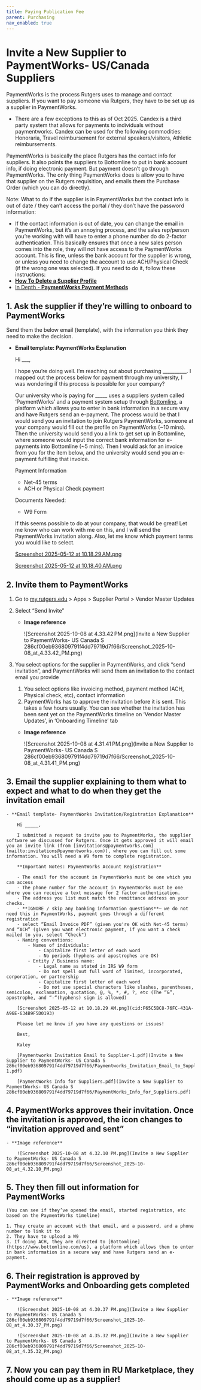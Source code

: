 ```yaml
---
title: Paying Publication Fee
parent: Purchasing
nav_enabled: true 
---
```

# Invite a New Supplier to PaymentWorks- US/Canada Suppliers

PaymentWorks is the process Rutgers uses to manage and contact suppliers. If you want to pay someone via Rutgers, they have to be set up as a supplier in PaymentWorks.

- There are a few exceptions to this as of Oct 2025. Candex is a third party system that allows for payments to individuals without paymentworks. Candex can be used for the following commodities: Honoraria, Travel reimbursement for external speakers/visitors, Athletic reimbursements.

PaymentWorks is basically the place Rutgers has the contact info for suppliers. It also points the suppliers to Bottomline to put in bank account info, if doing electronic payment. But payment doesn’t go through PaymentWorks. The only thing PaymentWorks does is allow you to have that supplier on the Rutgers requisition, and emails them the Purchase Order (which you can do directly).  

Note: What to do if the supplier is in PaymentWorks but the contact info is out of date / they can’t access the portal / they don’t have the password information:
- If the contact information is out of date, you can change the email in PaymentWorks, but it’s an annoying process, and the sales rep/person you’re working with will have to enter a phone number do do 2-factor authentication. This basically ensures that once a new sales person comes into the role, they will not have access to the PaymentWorks account. This is fine, unless the bank account for the supplier is wrong, or unless you need to change the account to use ACH/Physical Check (if the wrong one was selected). If you need to do it, follow these instructions:
- [**How To Delete a Supplier Profile**](https://help.paymentworks.com/knowledge-base/how-to-delete-a-supplier-profile)
- [In Depth - **PaymentWorks Payment Methods**](https://www.notion.so/In-Depth-PaymentWorks-Payment-Methods-286cf00eb93680bba50bea7921db38d2?pvs=21)

## 1. Ask the supplier if they’re willing to onboard to PaymentWorks

Send them the below email (template), with the information you think they need to make the decision.

- **Email template: PaymentWorks Explanation**
    
    Hi ___, 
    
    I hope you’re doing well. I’m reaching out about purchasing __________. I mapped out the process below for payment through my university, I was wondering if this process is possible for your company?
    
    Our university who is paying for _____ uses a suppliers system called ‘PaymentWorks’ and a payment system setup through [Bottomline](https://www.bottomline.com/us), a platform which allows you to enter in bank information in a secure way and have Rutgers send an e-payment. The process would be that I would send you an invitation to join Rutgers PaymentWorks, someone at your company would fill out the profile on PaymentWorks (~10 mins). Then the university would send you a link to get set up in Bottomline, where someone would input the correct bank information for e-payments into Bottomline (~5 mins). Then I would ask for an invoice from you for the item below, and the university would send you an e-payment fulfilling that invoice.
    
    Payment Information
    
    - Net-45 terms
    - ACH or Physical Check payment
    
    Documents Needed:
    
    - W9 Form
    
    If this seems possible to do at your company, that would be great! Let me know who can work with me on this, and I will send the PaymentWorks invitation along. Also, let me know which payment terms you would like to select. 
    
    [Screenshot 2025-05-12 at 10.18.29 AM.png](cid:F65C5BC8-76FC-431A-A96E-634B9F5D0193)
    
    [Screenshot 2025-05-12 at 10.18.40 AM.png](cid:C708FC84-6EAB-4106-A11E-915A12CA0E2E)
    

## 2. Invite them to PaymentWorks

1. Go to [my.rutgers.edu](http://my.rutgers.edu) > Apps > Supplier Portal > Vendor Master Updates
2. Select “Send Invite”
    - **Image reference**
        
        ![Screenshot 2025-10-08 at 4.33.42 PM.png](Invite a New Supplier to PaymentWorks- US Canada S 286cf00eb936809791f4dd79719d7f66/Screenshot_2025-10-08_at_4.33.42_PM.png)
        
3. You select options for the supplier in PaymentWorks, and click “send invitation”, and PaymentWorks will send them an invitation to the contact email you provide
    1. You select options like invoicing method, payment method (ACH, Physical check, etc), contact information
    2. PaymentWorks has to approve the invitation before it is sent. This takes a few hours usually. You can see whether the invitation has been sent yet on the PaymentWorks timeline on ‘Vendor Master Updates’, in ‘Onboarding Timeline’ tab
    - **Image reference**
        
        ![Screenshot 2025-10-08 at 4.31.41 PM.png](Invite a New Supplier to PaymentWorks- US Canada S 286cf00eb936809791f4dd79719d7f66/Screenshot_2025-10-08_at_4.31.41_PM.png)
        
## 3. Email the supplier explaining to them what to expect and what to do when they get the invitation email
    - **Email template- PaymentWorks Invitation/Registration Explanation**
        
        Hi _____,
        
        I submitted a request to invite you to PaymentWorks, the supplier software we discussed for Rutgers. Once it gets approved it will email you an invite link (from [invitations@paymentworks.com](mailto:invitations@paymentworks.com)), where you can fill out some information. You will need a W9 form to complete registration. 
        
        **Important Notes: PaymentWorks Account Registration**
        
        - The email for the account in PaymentWorks must be one which you can access
        - The phone number for the account in PaymentWorks must be one where you can receive a text message for 2 factor authentication.
        - The address you list must match the remittance address on your checks.
        - **IGNORE / skip any banking information questions**— we do not need this in PaymentWorks, payment goes through a different registration
        - select “Email Invoice PDF” (given you're OK with Net-45 terms) and “ACH” (given you want electronic payment, if you want a check mailed to you, select “Check")
        - Naming conventions:
            - Names of individuals:
                - Capitalize first letter of each word
                - No periods (hyphens and apostrophes are OK)
            - Entity / Business name:
                - Legal name as stated in IRS W9 form
                - Do not spell out full word of limited, incorporated, corporation, or partnership
                - Capitalize first letter of each word
                - Do not use special characters like slashes, parentheses, semicolon, exclamation, quotation, @, %, *, #, ?, etc (The “&”, apostrophe, and “-“(hyphens) sign is allowed)
        
        [Screenshot 2025-05-12 at 10.18.29 AM.png](cid:F65C5BC8-76FC-431A-A96E-634B9F5D0193)
        
        Please let me know if you have any questions or issues!
        
        Best,
        
        Kaley 
        
        [Paymentworks Invitation Email to Supplier-1.pdf](Invite a New Supplier to PaymentWorks- US Canada S 286cf00eb936809791f4dd79719d7f66/Paymentworks_Invitation_Email_to_Supplier-1.pdf)
        
        [PaymentWorks Info for Suppliers.pdf](Invite a New Supplier to PaymentWorks- US Canada S 286cf00eb936809791f4dd79719d7f66/PaymentWorks_Info_for_Suppliers.pdf)
        
## 4. PaymentWorks approves their invitation. Once the invitation is approved, the icon changes to “invitation approved and sent”
    - **Image reference**
        
        ![Screenshot 2025-10-08 at 4.32.10 PM.png](Invite a New Supplier to PaymentWorks- US Canada S 286cf00eb936809791f4dd79719d7f66/Screenshot_2025-10-08_at_4.32.10_PM.png)
        
## 5. They then fill out information for PaymentWorks
    
    (You can see if they’ve opened the email, started registration, etc based on the PaymentWorks timeline)
    
    1. They create an account with that email, and a password, and a phone number to link it to
    2. They have to upload a W9 
    3. If doing ACH, they are directed to [Bottomline](https://www.bottomline.com/us), a platform which allows them to enter in bank information in a secure way and have Rutgers send an e-payment.
## 6. Their registration is approved by PaymentWorks and Onboarding gets completed
    - **Image reference**
        
        ![Screenshot 2025-10-08 at 4.30.37 PM.png](Invite a New Supplier to PaymentWorks- US Canada S 286cf00eb936809791f4dd79719d7f66/Screenshot_2025-10-08_at_4.30.37_PM.png)
        
        ![Screenshot 2025-10-08 at 4.35.32 PM.png](Invite a New Supplier to PaymentWorks- US Canada S 286cf00eb936809791f4dd79719d7f66/Screenshot_2025-10-08_at_4.35.32_PM.png)


## 7. Now you can pay them in RU Marketplace, they should come up as a supplier!
